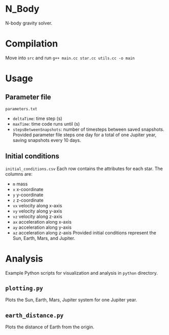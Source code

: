 # N_Body
N-body gravity solver.

# Compilation
Move into `src` and run
`g++ main.cc star.cc utils.cc -o main`

# Usage
## Parameter file
`parameters.txt`
* `deltaTime`: time step (s)
* `maxTime`: time code runs until (s)
* `stepsBetweenSnapshots`: number of timesteps between saved snapshots.
Provided parameter file steps one day for a total of one Jupiter year, saving snapshots every 10 days.

## Initial conditions
`initial_conditions.csv`
Each row contains the attributes for each star. The columns are:
* `m` mass
* `x` x-coordinate
* `y` y-coordinate
* `z` z-coordinate
* `vx` velocity along x-axis
* `vy` velocity along y-axis
* `vz` velocity along z-axis
* `ax` acceleration along x-axis
* `ay` acceleration along y-axis
* `az` acceleration along z-axis
Provided initial conditions represent the Sun, Earth, Mars, and Jupiter.

# Analysis
Example Python scripts for visualization and analysis in `python` directory.

## `plotting.py`
Plots the Sun, Earth, Mars, Jupiter system for one Jupiter year.

## `earth_distance.py`
Plots the distance of Earth from the origin.
